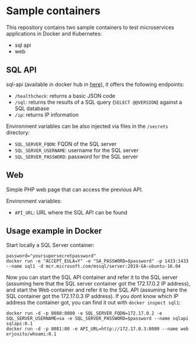 # Sample containers

This repository contains two sample containers to test microservices applications in Docker and Kubernetes:

* sql api
* web

## SQL API

sql-api (available in docker hub in [here](https://hub.docker.com/repository/docker/erjosito/sqlapi)), it offers the following endpoints:

* `/healthcheck`: returns a basic JSON code
* `/sql`: returns the results of a SQL query (`SELECT @@VERSION`) against a SQL database
* `/ip`: returns IP information

Environment variables can be also injected via files in the `/secrets` directory:

* `SQL_SERVER_FQDN`: FQDN of the SQL server
* `SQL_SERVER_USERNAME`: username for the SQL server
* `SQL_SERVER_PASSWORD`: password for the SQL server

## Web

Simple PHP web page that can access the previous API.

Environment variables:

* `API_URL`: URL where the SQL API can be found

## Usage example in Docker

Start locally a SQL Server container:

```
password="yoursupersecretpassword"
docker run -e "ACCEPT_EULA=Y" -e "SA_PASSWORD=$password" -p 1433:1433 --name sql1 -d mcr.microsoft.com/mssql/server:2019-GA-ubuntu-16.04
```

Now you can start the SQL API container and refer it to the SQL server (assuming here that the SQL server container got the 172.17.0.2 IP address), and start the Web container and refer it to the SQL API (assuming here the SQL container got the 172.17.0.3 IP address). If you dont know which IP address the container got, you can find it out with `docker inspect sql1`:

```
docker run -d -p 8080:8080 -e SQL_SERVER_FQDN=172.17.0.2 -e SQL_SERVER_USERNAME=sa -e SQL_SERVER_PASSWORD=$password --name sqlapi sqlapi:0.1
docker run -d -p 8081:80 -e API_URL=http://172.17.0.3:8080 --name web erjosito/whoami:0.1
```

